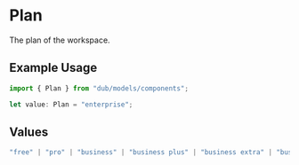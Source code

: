 # Plan

The plan of the workspace.

## Example Usage

```typescript
import { Plan } from "dub/models/components";

let value: Plan = "enterprise";
```

## Values

```typescript
"free" | "pro" | "business" | "business plus" | "business extra" | "business max" | "enterprise"
```